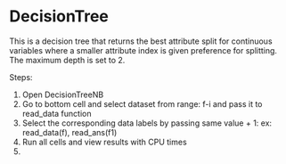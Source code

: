 # DecisionTree

This is a decision tree that returns the best attribute split for continuous variables where a smaller attribute index is given preference for splitting. The maximum depth is set to 2.

Steps:
1. Open DecisionTreeNB
2. Go to bottom cell and select dataset from range: f-i and pass it to read_data function
3. Select the corresponding data labels by passing same value + 1: ex: read_data(f), read_ans(f1)
4. Run all cells and view results with CPU times
5. 
